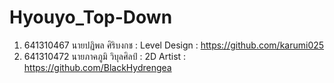 # Hyouyo_Top-Down
1. 641310467	 นายปฏิพล ศิริบงกช : Level Design : https://github.com/karumi025
2. 641310472	 นายภาคภูมิ วิบุลศิลป์ : 2D Artist : https://github.com/BlackHydrengea
